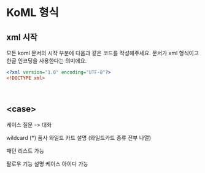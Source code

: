 
# KoML 형식

## xml 시작

모든 koml 문서의 시작 부분에 다음과 같은 코드를 작성해주세요. 문서가 xml 형식이고 한글 인코딩을 사용한다는 의미에요.
```xml
<?xml version="1.0" encoding="UTF-8"?>
<!DOCTYPE xml>
```

<br>

## \<case\>

케이스 질문 -> 대화

wildcard (*)
품사 와일드 카드 설명 (와일드카드 종류 전부 나열)

패턴 리스트 가능

팔로우 기능 설명
케이스 아이디 가능


